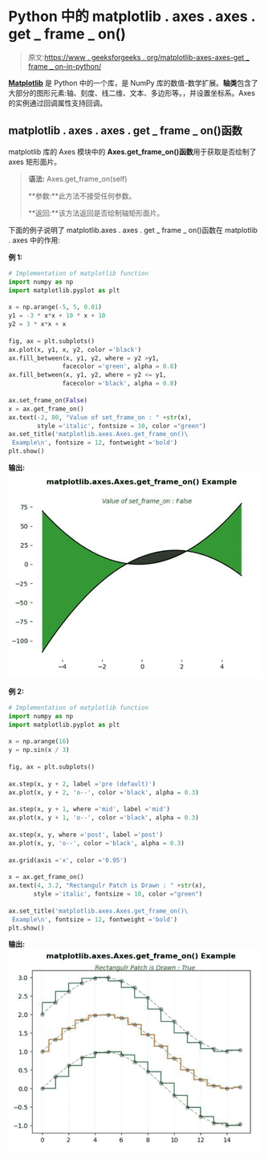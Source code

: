 # Python 中的 matplotlib . axes . axes . get _ frame _ on()

> 原文:[https://www . geeksforgeeks . org/matplotlib-axes-axes-get _ frame _ on-in-python/](https://www.geeksforgeeks.org/matplotlib-axes-axes-get_frame_on-in-python/)

**[Matplotlib](https://www.geeksforgeeks.org/python-introduction-matplotlib/)** 是 Python 中的一个库，是 NumPy 库的数值-数学扩展。**轴类**包含了大部分的图形元素:轴、刻度、线二维、文本、多边形等。，并设置坐标系。Axes 的实例通过回调属性支持回调。

## matplotlib . axes . axes . get _ frame _ on()函数

matplotlib 库的 Axes 模块中的 **Axes.get_frame_on()函数**用于获取是否绘制了 axes 矩形面片。

> **语法:** Axes.get_frame_on(self)
> 
> **参数:**此方法不接受任何参数。
> 
> **返回:**该方法返回是否绘制轴矩形面片。

下面的例子说明了 matplotlib.axes . axes . get _ frame _ on()函数在 matplotlib . axes 中的作用:

**例 1:**

```py
# Implementation of matplotlib function
import numpy as np
import matplotlib.pyplot as plt

x = np.arange(-5, 5, 0.01)
y1 = -3 * x*x + 10 * x + 10
y2 = 3 * x*x + x

fig, ax = plt.subplots()
ax.plot(x, y1, x, y2, color ='black')
ax.fill_between(x, y1, y2, where = y2 >y1, 
               facecolor ='green', alpha = 0.8)
ax.fill_between(x, y1, y2, where = y2 <= y1, 
               facecolor ='black', alpha = 0.8)

ax.set_frame_on(False)
x = ax.get_frame_on()
ax.text(-2, 80, "Value of set_frame_on : " +str(x),
        style ='italic', fontsize = 10, color ="green")
ax.set_title('matplotlib.axes.Axes.get_frame_on()\
 Example\n', fontsize = 12, fontweight ='bold')
plt.show()
```

**输出:**
![](img/8cb9e2f37b50e1dca49d39c171727cef.png)

**例 2:**

```py
# Implementation of matplotlib function
import numpy as np
import matplotlib.pyplot as plt

x = np.arange(16)
y = np.sin(x / 3)

fig, ax = plt.subplots()

ax.step(x, y + 2, label ='pre (default)')
ax.plot(x, y + 2, 'o--', color ='black', alpha = 0.3)

ax.step(x, y + 1, where ='mid', label ='mid')
ax.plot(x, y + 1, 'o--', color ='black', alpha = 0.3)

ax.step(x, y, where ='post', label ='post')
ax.plot(x, y, 'o--', color ='black', alpha = 0.3)

ax.grid(axis ='x', color ='0.95')

x = ax.get_frame_on()
ax.text(4, 3.2, "Rectangulr Patch is Drawn : " +str(x),
       style ='italic', fontsize = 10, color ="green")

ax.set_title('matplotlib.axes.Axes.get_frame_on()\
 Example\n', fontsize = 12, fontweight ='bold')
plt.show()
```

**输出:**
![](img/0a6d58dc235d7e40af2da70add8ab950.png)
